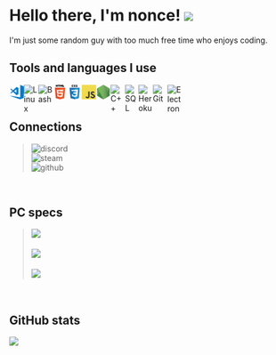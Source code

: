 <h1> Hello there, I'm nonce! <img width="26px" src="https://media.discordapp.net/attachments/816669196565741629/816753568073383997/6542_DuckDance.gif"></h1>
<p> I'm just some random guy with too much free time who enjoys coding.</p> 
<!-- 
Alternative gif(s):
https://media.discordapp.net/attachments/816669196565741629/816750213938544650/vHwlHpk.gif
 -->

## **Tools and languages I use**

<div>
    <img align="left" alt="Visual Studio Code" width="26px" src="https://raw.githubusercontent.com/github/explore/80688e429a7d4ef2fca1e82350fe8e3517d3494d/topics/visual-studio-code/visual-studio-code.png" />
 <img align="left" alt="Linux" width="26px" src="https://upload.wikimedia.org/wikipedia/commons/thumb/3/35/Tux.svg/1200px-Tux.svg.png" />
 <img align="left" alt="Bash" width="26px" src="https://media.discordapp.net/attachments/816669196565741629/830889508744069140/128x128.png" />
    <img align="left" alt="HTML5" width="26px" src="https://raw.githubusercontent.com/github/explore/80688e429a7d4ef2fca1e82350fe8e3517d3494d/topics/html/html.png" />
    <img align="left" alt="CSS3" width="26px" src="https://raw.githubusercontent.com/github/explore/80688e429a7d4ef2fca1e82350fe8e3517d3494d/topics/css/css.png" />
    <img align="left" alt="JavaScript" width="26px" src="https://raw.githubusercontent.com/github/explore/80688e429a7d4ef2fca1e82350fe8e3517d3494d/topics/javascript/javascript.png" />
    <img align="left" alt="Node.js" width="26px" src="https://raw.githubusercontent.com/github/explore/80688e429a7d4ef2fca1e82350fe8e3517d3494d/topics/nodejs/nodejs.png" />
 <img align="left" alt="C++" width="26px" src="https://media.discordapp.net/attachments/747913618284347527/830254543119974460/image0.png" />
    <img align="left" alt="SQL" width="24px" src="https://www.freeiconspng.com/thumbs/sql-server-icon-png/sql-server-icon-png-29.png" />
    <img align="left" alt="Heroku" width="26px" src="https://cdn.iconscout.com/icon/free/png-512/heroku-5-569467.png" />
    <img align="left" alt="Git" width="26px" src="https://git-scm.com/images/logos/downloads/Git-Icon-1788C.png" />
    <img align="left" alt="Electron" width="26px" src="https://styles.redditmedia.com/t5_3fh1h/styles/communityIcon_wb4keznfn2t41.png?width=256&s=31ee7abe34b29fc6a9831ba3d8445ad44f97b45e" />
</div>

<br>
<br>

## **Connections**

> <img src="https://img.shields.io/badge/Discord-nonce%237570-7279DA" alt="discord"><br>
> <img src="https://img.shields.io/badge/Steam-Lieutenant--nonce-000000" alt="steam"><br>
> <img src="https://img.shields.io/badge/GitHub-Existential--nonce%20(go%20figure)-000000" alt="github">
<br>


## **PC specs**

> <img src="https://img.shields.io/badge/NVIDIA-GTX_1080ti-76B900?style=for-the-badge&logo=nvidia&logoColor=white" />
> <br>
> <br>
> <img src="https://img.shields.io/badge/AMD-Ryzen_9_3900X-ED1C24?style=for-the-badge&logo=amd&logoColor=white" />
> <br>
> <br>
> <img src="https://img.shields.io/badge/Windows-10-0078D6?style=for-the-badge&logo=windows&logoColor=white" />
<br>

## **GitHub stats**

<img align="left" src="https://github-readme-stats.codestackr.vercel.app/api?username=Existential-nonce&show_icons=true&theme=tokyonight&hide_border=true" />
